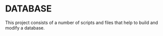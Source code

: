 # DATABASE

This project consists of a number of scripts and files that help to build and modify a database.
